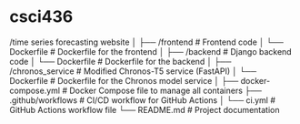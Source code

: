 # csci436

/time series forecasting website 
│
├── /frontend               # Frontend code
│   └── Dockerfile          # Dockerfile for the frontend
│
├── /backend                # Django backend code
│   └── Dockerfile          # Dockerfile for the backend
│
├── /chronos_service        # Modified Chronos-T5 service (FastAPI)
│   └── Dockerfile          # Dockerfile for the Chronos model service
│
├── docker-compose.yml      # Docker Compose file to manage all containers
├── .github/workflows       # CI/CD workflow for GitHub Actions
│   └── ci.yml              # GitHub Actions workflow file
└── README.md               # Project documentation
